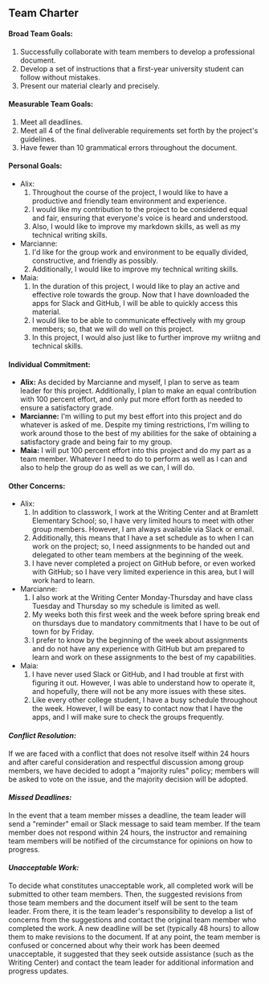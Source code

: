 ## Team Charter

#### **Broad Team Goals:**
1. Successfully collaborate with team members to develop a professional document.
2. Develop a set of instructions that a first-year university student can follow without mistakes. 
3. Present our material clearly and precisely. 

#### **Measurable Team Goals:**
1. Meet all deadlines. 
2. Meet all 4 of the final deliverable requirements set forth by the project's guidelines. 
3. Have fewer than 10 grammatical errors throughout the document. 

#### **Personal Goals:**
* Alix:
   1. Throughout the course of the project, I would like to have a productive and friendly team environment and experience.
   2. I would like my contribution to the project to be considered equal and fair, ensuring that everyone's voice is heard and understood. 
   3. Also, I would like to improve my markdown skills, as well as my technical writing skills. 
* Marcianne:
   1. I'd like for the group work and environment to be equally divided, constructive, and friendly as possibly. 
   2. Additionally, I would like to improve my technical writing skills. 
* Maia: 
   1. In the duration of this project, I would like to play an active and effective role towards the group. Now that I have downloaded the apps for Slack and GitHub, I will be able to quickly access this material.
   2. I would like to be able to communicate effectively with my group members; so, that we will do well on this project.
   3. In this project, I would also just like to further improve my wriitng and technical skills.

#### **Individual Commitment:**
* **Alix:** As decided by Marcianne and myself, I plan to serve as team leader for this project. Additionally, I plan to make an equal contribution with 100 percent effort, and only put more effort forth as needed to ensure a satisfactory grade. 
* **Marcianne:** I'm willing to put my best effort into this project and do whatever is asked of me. Despite my timing restrictions, I'm willing to work around those to the best of my abilities for the sake of obtaining a satisfactory grade and being fair to my group. 
* **Maia:** I will put 100 percent effort into this project and do my part as a team member. Whatever I need to do to perform as well as I can and also to help the group do as well as we can, I will do. 

#### **Other Concerns:**
* Alix:
   1. In addition to classwork, I work at the Writing Center and at Bramlett Elementary School; so, I have very limited hours to meet with other group members. However, I am always available via Slack or email. 
   2. Additionally, this means that I have a set schedule as to when I can work on the project; so, I need assignments to be handed out and delegated to other team members at the beginning of the week. 
   3. I have never completed a project on GitHub before, or even worked with GitHub; so I have very limited experience in this area, but I will work hard to learn. 
* Marcianne:
   1. I also work at the Writing Center Monday-Thursday and have class Tuesday and Thursday so my schedule is limited as well.
   2. My weeks both this first week and the week before spring break end on thursdays due to mandatory commitments that I have to be out of town for by Friday.
   3. I prefer to know by the beginning of the week about assignments and do not have any experience with GitHub but am prepared to learn and work on these assignments to the best of my capabilities. 
* Maia: 
   1. I have never used Slack or GitHub, and I had trouble at first with figuring it out. However, I was able to understand how to operate it, and hopefully, there will not be any more issues with these sites.
   2. Like every other college student, I have a busy schedule throughout the week. However, I will be easy to contact now that I have the apps, and I will make sure to check the groups frequently. 

#### _Conflict Resolution:_ 

If we are faced with a conflict that does not resolve itself within 24 hours and after careful consideration and respectful discussion among group members, we have decided to adopt a "majority rules" policy; members will be asked to vote on the issue, and the majority decision will be adopted.  

#### _Missed Deadlines:_ 

In the event that a team member misses a deadline, the team leader will send a "reminder" email or Slack message to said team member. If the team member does not respond within 24 hours, the instructor and remaining team members will be notified of the circumstance for opinions on how to progress.  

#### _Unacceptable Work:_ 

To decide what constitutes unacceptable work, all completed work will be submitted to other team members. Then, the suggested revisions from those team members and the document itself will be sent to the team leader. From there, it is the team leader's responsibility to develop a list of concerns from the suggestions and contact the original team member who completed the work. A new deadline will be set (typically 48 hours) to allow them to make revisions to the document. If at any point, the team member is confused or concerned about why their work has been deemed unacceptable, it suggested that they seek outside assistance (such as the Writing Center) and contact the team leader for additional information and progress updates.  
